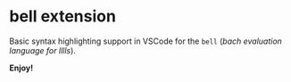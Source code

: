 # bell extension

Basic syntax highlighting support in VSCode for the `bell` (_bach evaluation language for lllls_).

**Enjoy!**
